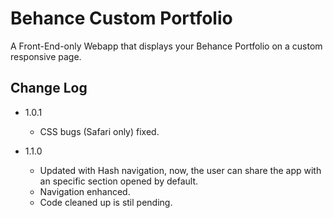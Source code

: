 Behance Custom Portfolio
================

A Front-End-only Webapp that displays your Behance Portfolio on a custom responsive page.

Change Log
---
- 1.0.1
  - CSS bugs (Safari only) fixed.

- 1.1.0
  - Updated with Hash navigation, now, the user can share the app with an specific section opened by default.
  - Navigation enhanced.
  - Code cleaned up is stil pending.
